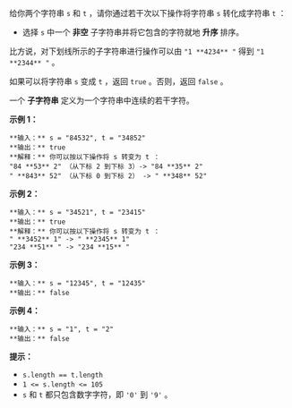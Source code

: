给你两个字符串 `s` 和 `t` ，请你通过若干次以下操作将字符串 `s` 转化成字符串 `t` ：

  * 选择 `s` 中一个 **非空**  子字符串并将它包含的字符就地 **升序**  排序。

比方说，对下划线所示的子字符串进行操作可以由 `"1 **4234** "` 得到 `"1 **2344** "` 。

如果可以将字符串 `s` 变成 `t` ，返回 `true` 。否则，返回 `false` 。

一个 **子字符串**  定义为一个字符串中连续的若干字符。



**示例 1：**

    
    
    **输入：** s = "84532", t = "34852"
    **输出：** true
    **解释：** 你可以按以下操作将 s 转变为 t ：
    "84 **53** 2" （从下标 2 到下标 3）-> "84 **35** 2"
    " **843** 52" （从下标 0 到下标 2） -> " **348** 52"
    

**示例 2：**

    
    
    **输入：** s = "34521", t = "23415"
    **输出：** true
    **解释：** 你可以按以下操作将 s 转变为 t ：
    " **3452** 1" -> " **2345** 1"
    "234 **51** " -> "234 **15** "
    

**示例 3：**

    
    
    **输入：** s = "12345", t = "12435"
    **输出：** false
    

**示例 4：**

    
    
    **输入：** s = "1", t = "2"
    **输出：** false
    



**提示：**

  * `s.length == t.length`
  * `1 <= s.length <= 105`
  * `s` 和 `t` 都只包含数字字符，即 `'0'` 到 `'9'` 。

